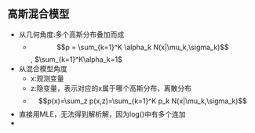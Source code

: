 ## 高斯混合模型

- 从几何角度:多个高斯分布叠加而成
  - $$p = \sum_{k=1}^K \alpha_k N(x|\mu_k,\sigma_k)$$, $\sum_{k=1}^K\alpha_k=1$
- 从混合模型角度
  - x:观测变量
  - z:隐变量，表示对应的x属于哪个高斯分布，离散分布
  - $$p(x)=\sum_z p(x,z)=\sum_{k=1}^K p_k N(x|\mu_k,\sigma_k)$$
- 直接用MLE，无法得到解析解，因为log()中有多个连加
- 

